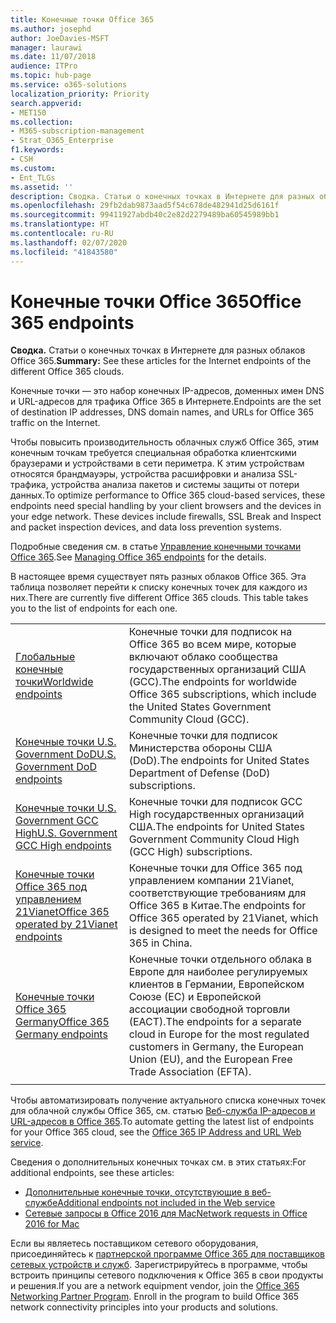 ```yaml
---
title: Конечные точки Office 365
ms.author: josephd
author: JoeDavies-MSFT
manager: laurawi
ms.date: 11/07/2018
audience: ITPro
ms.topic: hub-page
ms.service: o365-solutions
localization_priority: Priority
search.appverid:
- MET150
ms.collection:
- M365-subscription-management
- Strat_O365_Enterprise
f1.keywords:
- CSH
ms.custom:
- Ent_TLGs
ms.assetid: ''
description: Сводка. Статьи о конечных точках в Интернете для разных облаков Office 365.
ms.openlocfilehash: 29fb2dab9873aad5f54c678de482941d25d6161f
ms.sourcegitcommit: 99411927abdb40c2e82d2279489ba60545989bb1
ms.translationtype: HT
ms.contentlocale: ru-RU
ms.lasthandoff: 02/07/2020
ms.locfileid: "41843580"
---
```

# <a name="office-365-endpoints"></a><span data-ttu-id="da1f7-103">Конечные точки Office 365</span><span class="sxs-lookup"><span data-stu-id="da1f7-103">Office 365 endpoints</span></span>

<span data-ttu-id="da1f7-104">**Сводка.** Статьи о конечных точках в Интернете для разных облаков Office 365.</span><span class="sxs-lookup"><span data-stu-id="da1f7-104">**Summary:** See these articles for the Internet endpoints of the different Office 365 clouds.</span></span>
  
<span data-ttu-id="da1f7-105">Конечные точки — это набор конечных IP-адресов, доменных имен DNS и URL-адресов для трафика Office 365 в Интернете.</span><span class="sxs-lookup"><span data-stu-id="da1f7-105">Endpoints are the set of destination IP addresses, DNS domain names, and URLs for Office 365 traffic on the Internet.</span></span> 

<span data-ttu-id="da1f7-p101">Чтобы повысить производительность облачных служб Office 365, этим конечным точкам требуется специальная обработка клиентскими браузерами и устройствами в сети периметра. К этим устройствам относятся брандмауэры, устройства расшифровки и анализа SSL-трафика, устройства анализа пакетов и системы защиты от потери данных.</span><span class="sxs-lookup"><span data-stu-id="da1f7-p101">To optimize performance to Office 365 cloud-based services, these endpoints need special handling by your client browsers and the devices in your edge network. These devices include firewalls, SSL Break and Inspect and packet inspection devices, and data loss prevention systems.</span></span>

<span data-ttu-id="da1f7-108">Подробные сведения см. в статье [Управление конечными точками Office 365](managing-office-365-endpoints.md).</span><span class="sxs-lookup"><span data-stu-id="da1f7-108">See [Managing Office 365 endpoints](managing-office-365-endpoints.md) for the details.</span></span>

<span data-ttu-id="da1f7-p102">В настоящее время существует пять разных облаков Office 365. Эта таблица позволяет перейти к списку конечных точек для каждого из них.</span><span class="sxs-lookup"><span data-stu-id="da1f7-p102">There are currently five different Office 365 clouds. This table takes you to the list of endpoints for each one.</span></span>

|||
|:-------|:-----|
| [<span data-ttu-id="da1f7-111">Глобальные конечные точки</span><span class="sxs-lookup"><span data-stu-id="da1f7-111">Worldwide endpoints</span></span>](urls-and-ip-address-ranges.md) | <span data-ttu-id="da1f7-112">Конечные точки для подписок на Office 365 во всем мире, которые включают облако сообщества государственных организаций США (GCC).</span><span class="sxs-lookup"><span data-stu-id="da1f7-112">The endpoints for worldwide Office 365 subscriptions, which include the United States Government Community Cloud (GCC).</span></span> |
| [<span data-ttu-id="da1f7-113">Конечные точки U.S. Government DoD</span><span class="sxs-lookup"><span data-stu-id="da1f7-113">U.S. Government DoD endpoints</span></span>](office-365-u-s-government-dod-endpoints.md) | <span data-ttu-id="da1f7-114">Конечные точки для подписок Министерства обороны США (DoD).</span><span class="sxs-lookup"><span data-stu-id="da1f7-114">The endpoints for United States Department of Defense (DoD) subscriptions.</span></span> |
| [<span data-ttu-id="da1f7-115">Конечные точки U.S. Government GCC High</span><span class="sxs-lookup"><span data-stu-id="da1f7-115">U.S. Government GCC High endpoints</span></span>](office-365-u-s-government-gcc-high-endpoints.md) | <span data-ttu-id="da1f7-116">Конечные точки для подписок GCC High государственных организаций США.</span><span class="sxs-lookup"><span data-stu-id="da1f7-116">The endpoints for United States Government Community Cloud High (GCC High) subscriptions.</span></span> |
| [<span data-ttu-id="da1f7-117">Конечные точки Office 365 под управлением 21Vianet</span><span class="sxs-lookup"><span data-stu-id="da1f7-117">Office 365 operated by 21Vianet endpoints</span></span>](urls-and-ip-address-ranges-21vianet.md) | <span data-ttu-id="da1f7-118">Конечные точки для Office 365 под управлением компании 21Vianet, соответствующие требованиям для Office 365 в Китае.</span><span class="sxs-lookup"><span data-stu-id="da1f7-118">The endpoints for Office 365 operated by 21Vianet, which is designed to meet the needs for Office 365 in China.</span></span> |
| [<span data-ttu-id="da1f7-119">Конечные точки Office 365 Germany</span><span class="sxs-lookup"><span data-stu-id="da1f7-119">Office 365 Germany endpoints</span></span>](office-365-germany-endpoints.md) | <span data-ttu-id="da1f7-120">Конечные точки отдельного облака в Европе для наиболее регулируемых клиентов в Германии, Европейском Союзе (ЕС) и Европейской ассоциации свободной торговли (ЕАСТ).</span><span class="sxs-lookup"><span data-stu-id="da1f7-120">The endpoints for a separate cloud in Europe for the most regulated customers in Germany, the European Union (EU), and the European Free Trade Association (EFTA).</span></span> |
|||

<span data-ttu-id="da1f7-121">Чтобы автоматизировать получение актуального списка конечных точек для облачной службы Office 365, см. статью [Веб-служба IP-адресов и URL-адресов в Office 365](office-365-ip-web-service.md).</span><span class="sxs-lookup"><span data-stu-id="da1f7-121">To automate getting the latest list of endpoints for your Office 365 cloud, see the [Office 365 IP Address and URL Web service](office-365-ip-web-service.md).</span></span>

<span data-ttu-id="da1f7-122">Сведения о дополнительных конечных точках см. в этих статьях:</span><span class="sxs-lookup"><span data-stu-id="da1f7-122">For additional endpoints, see these articles:</span></span>

- [<span data-ttu-id="da1f7-123">Дополнительные конечные точки, отсутствующие в веб-службе</span><span class="sxs-lookup"><span data-stu-id="da1f7-123">Additional endpoints not included in the Web service</span></span>](additional-office365-ip-addresses-and-urls.md)
- [<span data-ttu-id="da1f7-124">Сетевые запросы в Office 2016 для Mac</span><span class="sxs-lookup"><span data-stu-id="da1f7-124">Network requests in Office 2016 for Mac</span></span>](network-requests-in-office-2016-for-mac.md)

<span data-ttu-id="da1f7-p103">Если вы являетесь поставщиком сетевого оборудования, присоединяйтесь к [партнерской программе Office 365 для поставщиков сетевых устройств и служб](office-365-networking-partner-program.md). Зарегистрируйтесь в программе, чтобы встроить принципы сетевого подключения к Office 365 в свои продукты и решения.</span><span class="sxs-lookup"><span data-stu-id="da1f7-p103">If you are a network equipment vendor, join the [Office 365 Networking Partner Program](office-365-networking-partner-program.md). Enroll in the program to build Office 365 network connectivity principles into your products and solutions.</span></span> 
